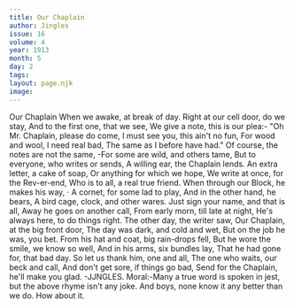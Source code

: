 ```yaml
---
title: Our Chaplain
author: Jingles
issue: 16
volume: 4
year: 1913
month: 5
day: 2
tags:
layout: page.njk
image:
---
```

Our Chaplain      When we awake, at break of day. Right at our cell door, do we stay,   And to the first one, that we see, We give a note, this is our plea:-   "Oh Mr. Chaplain, please do come, I must see you, this ain't no fun,   For wood and wool, I need real bad, The same as I before have had."   Of course, the notes are not the same, -For some are wild, and others tame,   But to everyone, who writes or sends, A willing ear, the Chaplain lends.   An extra letter, a cake of soap,   Or anything for which we hope,   We write at once, for the Rev-er-end, Who is to all, a real true friend.   When through our Block, he makes his way, · A cornet, for some lad to play,   And in the other hand, he bears,   A bird cage, clock, and other wares.   Just sign your name, and that is all, Away he goes on another call,   From early morn, till late at night, He's always here, to do things right.   The other day, the writer saw,   Our Chaplain, at the big front door,   The day was dark, and cold and wet, But on the job he was, you bet.   From his hat and coat, big rain-drops fell, But he wore the smile, we know so well,   And in his arms, six bundles lay,   That he had gone for, that bad day.   So let us thank him, one and all,   The one who waits, our beck and call,   And don't get sore, if things go bad,   Send for the Chaplain, he'll make you glad.   -JJNGLES.      Moral:-Many a true word is spoken in jest, but the above rhyme isn't any joke. And boys, none know it any better than we do.   How about it.


